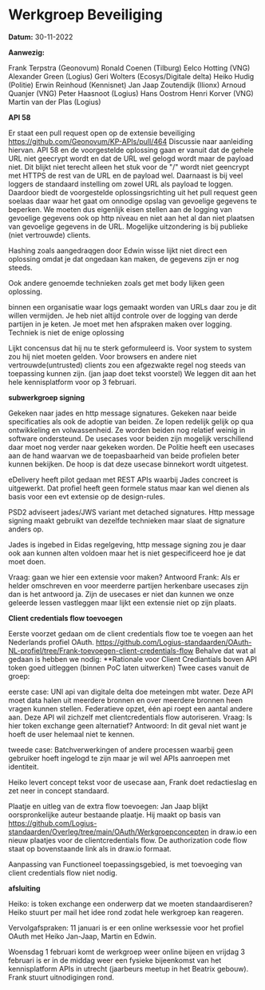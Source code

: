 # Werkgroep Beveiliging

**Datum:** 30-11-2022

**Aanwezig:** 

Frank Terpstra (Geonovum)
Ronald Coenen (Tilburg)
Eelco Hotting (VNG)
Alexander Green (Logius)
Geri Wolters (Ecosys/Digitale delta)
Heiko Hudig (Politie)
Erwin Reinhoud (Kennisnet)
Jan Jaap Zoutendijk (Ilionx)
Arnoud Quanjer (VNG)
Peter Haasnoot (Logius)
Hans Oostrom 
Henri Korver (VNG)
Martin van der Plas (Logius)


**API 58**

Er staat een pull request open op de extensie beveiliging  https://github.com/Geonovum/KP-APIs/pull/464
Discussie naar aanleiding hiervan. API 58 en de voorgestelde oplossing gaan er vanuit dat de gehele URL niet geecrypt wordt en dat de URL wel gelogd wordt maar de payload niet. Dit blijkt niet terecht alleen het stuk voor de "/" wordt niet geencrypt met HTTPS de rest van de URL en de payload wel. Daarnaast is bij veel loggers de standaard instelling om zowel URL als payload te loggen. Daardoor biedt de voorgestelde oplossingsrichting uit het pull request geen soelaas daar waar het gaat om onnodige opslag van gevoelige gegevens te beperken. 
We moeten dus eigenlijk eisen stellen aan de logging van gevoelige gegevens ook op http niveau en niet aan het al dan niet plaatsen van gevoelige gegevens in de URL. Mogelijke uitzondering is bij publieke (niet vertrouwde) clients.

Hashing zoals aangedraqgen door Edwin wisse lijkt niet direct een oplossing omdat je dat ongedaan kan maken, de gegevens zijn er nog steeds. 

Ook andere genoemde technieken zoals get met body lijken geen oplossing.

binnen een organisatie waar logs gemaakt worden van URLs daar zou je dit willen vermijden. 
Je heb niet altijd controle over de logging van derde partijen in je keten. Je moet met hen afspraken maken over logging. Techniek is niet de enige oplossing

Lijkt concensus dat hij nu te sterk geformuleerd is. Voor system to system zou hij niet moeten gelden. Voor browsers en andere niet vertrouwde(untrusted) clients zou een afgezwakte regel nog steeds van toepassing kunnen zijn. (jan jaap doet tekst voorstel) We leggen dit aan het hele kennisplatform voor op 3 februari.

**subwerkgroep signing**

Gekeken naar jades en http message signatures. Gekeken naar beide specificaties als ook de adoptie van beiden. Ze lopen redelijk gelijk op qua ontwikkeling en volwassenheid. Ze worden beiden nog relatief weinig in software ondersteund. De usecases voor beiden zijn mogelijk verschillend daar moet nog verder naar gekeken worden. De Politie heeft een usecases aan de hand waarvan we de toepasbaarheid van beide profielen beter kunnen bekijken. De hoop is dat deze usecase binnekort wordt uitgetest.

eDelivery heeft pilot gedaan met REST APIs waarbij Jades concreet is uitgewerkt. Dat profiel heeft geen formele status maar kan wel dienen als basis voor een evt extensie op de design-rules.

PSD2 adviseert jades/JWS variant met detached signatures. Http message signing maakt gebruikt van dezelfde technieken maar slaat de signature anders op.

Jades is ingebed in Eidas regelgeving, http message signing zou je daar ook aan kunnen alten voldoen maar het is niet gespecificeerd hoe je dat moet doen.

Vraag: gaan we hier een extensie voor maken?
Antwoord Frank: Als er helder omschreven en voor meerderre partijen herkenbare usecases zijn dan is het antwoord ja. Zijn de usecases er niet dan kunnen we onze geleerde lessen vastleggen maar lijkt een extensie niet op zijn plaats.

**Client credentials flow toevoegen**

Eerste voorzet gedaan om de client credentials flow toe te voegen aan het Nederlands profiel OAuth. https://github.com/Logius-standaarden/OAuth-NL-profiel/tree/Frank-toevoegen-client-credentials-flow
Behalve dat wat al gedaan is hebben we nodig:
**Rationale voor Client Crediantials boven API token goed uitleggen (binnen PoC laten uitwerken)
Twee cases vanuit de groep:

eerste case: UNI api van digitale delta doe meteingen mbt water. Deze API moet data halen uit meerdere bronnen en over meerdere bronnen heen vragen kunnen stellen. Federatieve opzet, één api roept een aantal andere aan. Deze API wil zichzelf met clientcredentials flow autoriseren. 
Vraag: Is hier token exchange geen alternatief? 
Antwoord: In dit geval niet want je hoeft de user helemaal niet te kennen.

tweede case: Batchverwerkingen of andere processen waarbij geen gebruiker hoeft ingelogd te zijn maar je wil wel APIs aanroepen met identiteit.

Heiko levert concept tekst voor de usecase aan, Frank doet redactieslag en zet neer in concept standaard.

Plaatje en uitleg van de extra flow toevoegen: Jan Jaap blijkt oorspronkelijke auteur bestaande plaatje. Hij maakt op basis van https://github.com/Logius-standaarden/Overleg/tree/main/OAuth/Werkgroepconcepten
in draw.io een nieuw plaatjes voor de clientcredentials flow. De authorization code flow staat op bovenstaande link als in draw.io formaat.

Aanpassing van Functioneel toepassingsgebied, is met toevoeging van client credentials flow niet nodig.

**afsluiting**

Heiko: is token exchange een onderwerp dat we moeten standaardiseren? Heiko stuurt per mail het idee rond zodat hele werkgroep kan reageren.

Vervolgafspraken:
11 januari is er een online werksessie voor het profiel OAuth met Heiko Jan-Jaap, Martin en Edwin.

Woensdag 1 februari komt de werkgroep weer online bijeen en vrijdag 3 februari is er in de middag weer een fysieke bijeenkomst van het kennisplatform APIs in utrecht (jaarbeurs meetup in het Beatrix gebouw). Frank stuurt uitnodigingen rond.




